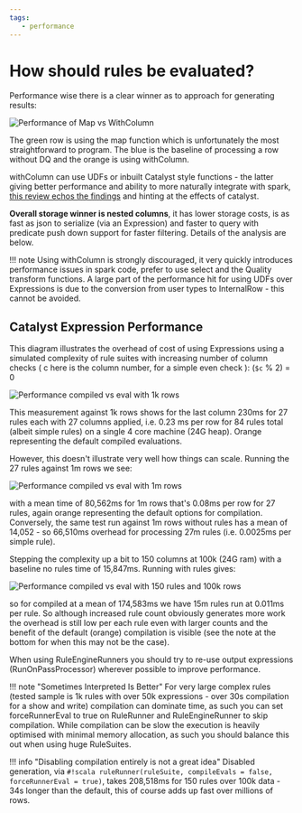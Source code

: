 ```yaml
---
tags:
   - performance
---
```


# How should rules be evaluated?

Performance wise there is a clear winner as to approach for generating results:

![Performance of Map vs WithColumn](../../img/mapvsextrafield.png)

The green row is using the map function which is unfortunately the most straightforward to program.  The blue is the baseline of processing a row without DQ and the orange is using withColumn.

withColumn can use UDFs or inbuilt Catalyst style functions - the latter giving better performance and ability to more naturally integrate with spark, [this review echos the findings](https://medium.com/@fqaiser94/udfs-vs-map-vs-custom-spark-native-functions-91ab2c154b44) and hinting at the effects of catalyst.

**Overall storage winner is nested columns**, it has lower storage costs, is as fast as json to serialize (via an Expression) and faster to query with predicate push down support for faster filtering.
Details of the analysis are below.

!!! note
    Using withColumn is strongly discouraged, it very quickly introduces performance issues in spark code, prefer to use select and the Quality transform functions.
    A large part of the performance hit for using UDFs over Expressions is due to the conversion from user types to InternalRow - this cannot be avoided.
   
## Catalyst Expression Performance

This diagram illustrates the overhead of cost of using Expressions using a simulated complexity of rule suites with increasing number of column checks ( c here is the column number, for a simple even check ): (`$c` % 2) = 0

![Performance compiled vs eval with 1k rows](../../img/expr_eval_writes_1k.PNG)

This measurement against 1k rows shows for the last column 230ms for 27 rules each with 27 columns applied, i.e. 0.23 ms per row for 84 rules total (albeit simple rules) on a single 4 core machine (24G heap).  Orange representing the default compiled evaluations.

However, this doesn't illustrate very well how things can scale.  Running the 27 rules against 1m rows we see:

![Performance compiled vs eval with 1m rows](../../img/expr_eval_writes_1m.PNG)

with a mean time of 80,562ms for 1m rows that's 0.08ms per row for 27 rules, again orange representing the default options for compilation.  Conversely, the same test run against 1m rows without rules has a mean of 14,052 - so 66,510ms overhead for processing 27m rules (i.e. 0.0025ms per simple rule).  

Stepping the complexity up a bit to 150 columns at 100k (24G ram) with a baseline no rules time of 15,847ms.  Running with rules gives:

![Performance compiled vs eval with 150 rules and 100k rows](../../img/expr_eval_writes_100k_150rules.PNG)

so for compiled at a mean of 174,583ms we have 15m rules run at 0.011ms per rule.  So although increased rule count obviously generates more work the overhead is still low per each rule even with larger counts and the benefit of the default (orange) compilation is visible (see the note at the bottom for when this may not be the case).

When using RuleEngineRunners you should try to re-use output expressions (RunOnPassProcessor) wherever possible to improve performance.

!!! note "Sometimes Interpreted Is Better"
    For very large complex rules (tested sample is 1k rules with over 50k expressions - over 30s compilation for a show and write) compilation can dominate time, as such you can set forceRunnerEval to true on RuleRunner and RuleEngineRunner to skip compilation.
    While compilation can be slow the execution is heavily optimised with minimal memory allocation, as such you should balance this out when using huge RuleSuites.

!!! info "Disabling compilation entirely is not a great idea"
    Disabled generation, via `#!scala ruleRunner(ruleSuite, compileEvals = false, forceRunnerEval = true)`, takes 208,518ms for 150 rules over 100k data - 34s longer than the default, this of course adds up fast over millions of rows. 